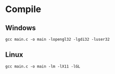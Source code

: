 # Compile
## Windows
`gcc main.c -o main -lopengl32 -lgdi32 -luser32`
## Linux
`gcc main.c -o main -lm -lX11 -lGL`